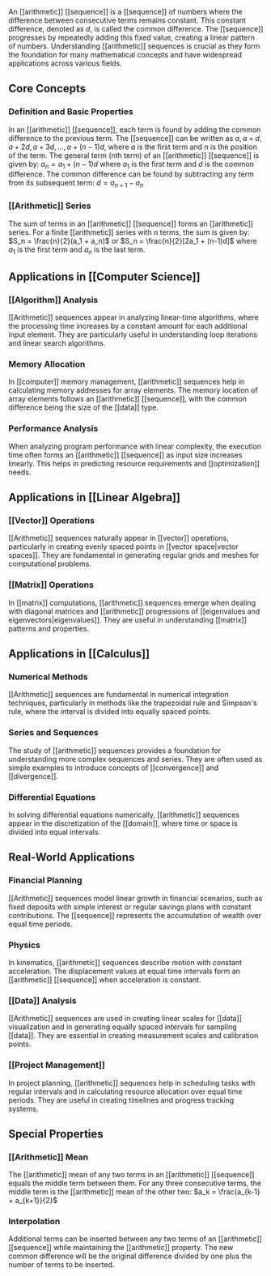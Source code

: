 An [[arithmetic]] [[sequence]] is a [[sequence]] of numbers where the difference between consecutive terms remains constant. This constant difference, denoted as $d$, is called the common difference. The [[sequence]] progresses by repeatedly adding this fixed value, creating a linear pattern of numbers. Understanding [[arithmetic]] sequences is crucial as they form the foundation for many mathematical concepts and have widespread applications across various fields.

## Core Concepts

### Definition and Basic Properties

In an [[arithmetic]] [[sequence]], each term is found by adding the common difference to the previous term. The [[sequence]] can be written as $a, a+d, a+2d, a+3d, ..., a+(n-1)d$, where $a$ is the first term and $n$ is the position of the term. The general term (nth term) of an [[arithmetic]] [[sequence]] is given by: $a_n = a_1 + (n-1)d$ where $a_1$ is the first term and $d$ is the common difference. The common difference can be found by subtracting any term from its subsequent term: $d = a_{n+1} - a_n$

### [[Arithmetic]] Series

The sum of terms in an [[arithmetic]] [[sequence]] forms an [[arithmetic]] series. For a finite [[arithmetic]] series with $n$ terms, the sum is given by: $S_n = \frac{n}{2}(a_1 + a_n)$ or $S_n = \frac{n}{2}[2a_1 + (n-1)d]$ where $a_1$ is the first term and $a_n$ is the last term.

## Applications in [[Computer Science]]

### [[Algorithm]] Analysis

[[Arithmetic]] sequences appear in analyzing linear-time algorithms, where the processing time increases by a constant amount for each additional input element. They are particularly useful in understanding loop iterations and linear search algorithms.

### Memory Allocation

In [[computer]] memory management, [[arithmetic]] sequences help in calculating memory addresses for array elements. The memory location of array elements follows an [[arithmetic]] [[sequence]], with the common difference being the size of the [[data]] type.

### Performance Analysis

When analyzing program performance with linear complexity, the execution time often forms an [[arithmetic]] [[sequence]] as input size increases linearly. This helps in predicting resource requirements and [[optimization]] needs.

## Applications in [[Linear Algebra]]

### [[Vector]] Operations

[[Arithmetic]] sequences naturally appear in [[vector]] operations, particularly in creating evenly spaced points in [[vector space|vector spaces]]. They are fundamental in generating regular grids and meshes for computational problems.

### [[Matrix]] Operations

In [[matrix]] computations, [[arithmetic]] sequences emerge when dealing with diagonal matrices and [[arithmetic]] progressions of [[eigenvalues and eigenvectors|eigenvalues]]. They are useful in understanding [[matrix]] patterns and properties.

## Applications in [[Calculus]]

### Numerical Methods

[[Arithmetic]] sequences are fundamental in numerical integration techniques, particularly in methods like the trapezoidal rule and Simpson's rule, where the interval is divided into equally spaced points.

### Series and Sequences

The study of [[arithmetic]] sequences provides a foundation for understanding more complex sequences and series. They are often used as simple examples to introduce concepts of [[convergence]] and [[divergence]].

### Differential Equations

In solving differential equations numerically, [[arithmetic]] sequences appear in the discretization of the [[domain]], where time or space is divided into equal intervals.

## Real-World Applications

### Financial Planning

[[Arithmetic]] sequences model linear growth in financial scenarios, such as fixed deposits with simple interest or regular savings plans with constant contributions. The [[sequence]] represents the accumulation of wealth over equal time periods.

### Physics

In kinematics, [[arithmetic]] sequences describe motion with constant acceleration. The displacement values at equal time intervals form an [[arithmetic]] [[sequence]] when acceleration is constant.

### [[Data]] Analysis

[[Arithmetic]] sequences are used in creating linear scales for [[data]] visualization and in generating equally spaced intervals for sampling [[data]]. They are essential in creating measurement scales and calibration points.

### [[Project Management]]

In project planning, [[arithmetic]] sequences help in scheduling tasks with regular intervals and in calculating resource allocation over equal time periods. They are useful in creating timelines and progress tracking systems.

## Special Properties

### [[Arithmetic]] Mean

The [[arithmetic]] mean of any two terms in an [[arithmetic]] [[sequence]] equals the middle term between them. For any three consecutive terms, the middle term is the [[arithmetic]] mean of the other two: $a_k = \frac{a_{k-1} + a_{k+1}}{2}$

### Interpolation

Additional terms can be inserted between any two terms of an [[arithmetic]] [[sequence]] while maintaining the [[arithmetic]] property. The new common difference will be the original difference divided by one plus the number of terms to be inserted.